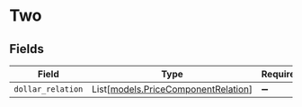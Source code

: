 # Two


## Fields

| Field                                                                      | Type                                                                       | Required                                                                   | Description                                                                |
| -------------------------------------------------------------------------- | -------------------------------------------------------------------------- | -------------------------------------------------------------------------- | -------------------------------------------------------------------------- |
| `dollar_relation`                                                          | List[[models.PriceComponentRelation](../models/pricecomponentrelation.md)] | :heavy_minus_sign:                                                         | N/A                                                                        |